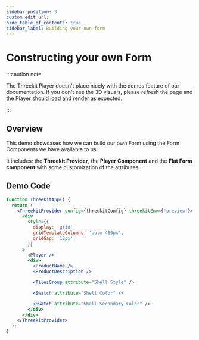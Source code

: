 ```yaml
---
sidebar_position: 3
custom_edit_url:
hide_table_of_contents: true
sidebar_label: Building your own form
---
```


# Constructing your own Form

:::caution note

The Threekit Player doesn't place nicely with the demos feature of our documentation. If you don't see the 3D visuals, please refresh the page and the Player should load and render as expected.

:::

## Overview

This demo showcases how we can build our own Form using the Form Components we have available to us..

It includes: the **Threekit Provider**, the **Player Component** and the **Flat Form component** with some customization of the attributes.

## Demo Code

```jsx live
function ThreekitApp() {
  return (
    <ThreekitProvider config={threekitConfig} threekitEnv={'preview'}>
      <div
        style={{
          display: 'grid',
          gridTemplateColumns: 'auto 400px',
          gridGap: '12px',
        }}
      >
        <Player />
        <div>
          <ProductName />
          <ProductDescription />

          <TilesGroup attribute="Shell Style" />

          <Swatch attribute="Shell Color" />

          <Swatch attribute="Shell Secondary Color" />
        </div>
      </div>
    </ThreekitProvider>
  );
}
```
